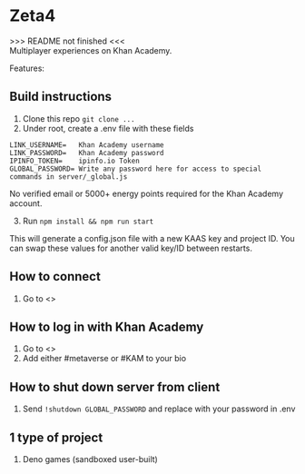 # Zeta4

\>\>\> README not finished \<\<\<<br>
Multiplayer experiences on Khan Academy.

Features:


## Build instructions
1. Clone this repo `git clone ...`
2. Under root, create a .env file with these fields
```
LINK_USERNAME=   Khan Academy username
LINK_PASSWORD=   Khan Academy password
IPINFO_TOKEN=    ipinfo.io Token
GLOBAL_PASSWORD= Write any password here for access to special commands in server/_global.js
```

No verified email or 5000+ energy points required for the Khan Academy account.

3. Run `npm install && npm run start`

This will generate a config.json file with a new KAAS key and project ID. You can swap these values for another valid key/ID between restarts.


## How to connect

1. Go to <>

## How to log in with Khan Academy

1. Go to <>
2. Add either #metaverse or #KAM to your bio


## How to shut down server from client
1. Send `!shutdown GLOBAL_PASSWORD` and replace with your password in .env

## 1 type of project
1. Deno games (sandboxed user-built)